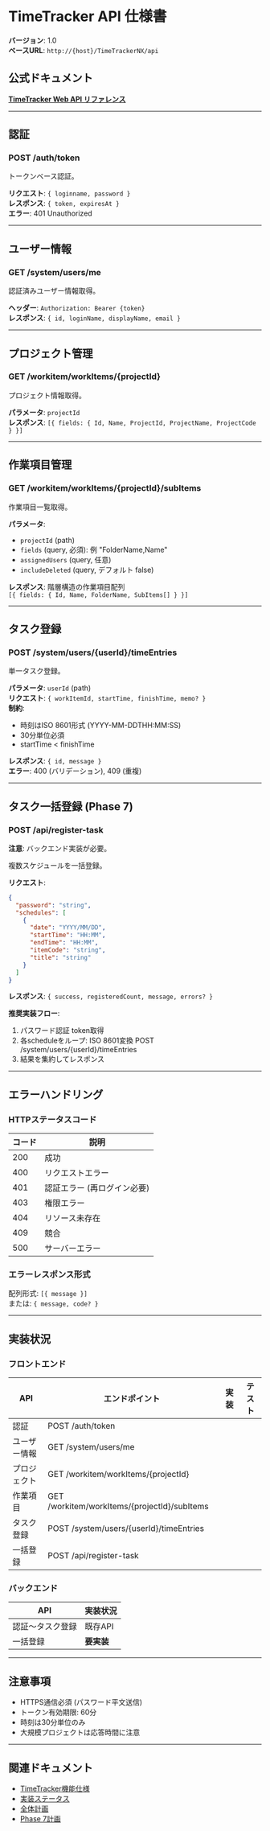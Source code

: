 ﻿# TimeTracker API 仕様書

**バージョン**: 1.0  
**ベースURL**: `http://{host}/TimeTrackerNX/api`

##  公式ドキュメント
 **[TimeTracker Web API リファレンス](https://www.timetracker.jp/support/help/web-api/webAPIList.html)**

---

##  認証

### POST /auth/token
トークンベース認証。

**リクエスト**: `{ loginname, password }`  
**レスポンス**: `{ token, expiresAt }`  
**エラー**: 401 Unauthorized

---

##  ユーザー情報

### GET /system/users/me
認証済みユーザー情報取得。

**ヘッダー**: `Authorization: Bearer {token}`  
**レスポンス**: `{ id, loginName, displayName, email }`

---

##  プロジェクト管理

### GET /workitem/workItems/{projectId}
プロジェクト情報取得。

**パラメータ**: `projectId`  
**レスポンス**: `[{ fields: { Id, Name, ProjectId, ProjectName, ProjectCode } }]`

---

##  作業項目管理

### GET /workitem/workItems/{projectId}/subItems
作業項目一覧取得。

**パラメータ**:
- `projectId` (path)
- `fields` (query, 必須): 例 "FolderName,Name"
- `assignedUsers` (query, 任意)
- `includeDeleted` (query, デフォルト false)

**レスポンス**: 階層構造の作業項目配列  
`[{ fields: { Id, Name, FolderName, SubItems[] } }]`

---

##  タスク登録

### POST /system/users/{userId}/timeEntries
単一タスク登録。

**パラメータ**: `userId` (path)  
**リクエスト**: `{ workItemId, startTime, finishTime, memo? }`  
**制約**:
- 時刻はISO 8601形式 (YYYY-MM-DDTHH:MM:SS)
- 30分単位必須
- startTime < finishTime

**レスポンス**: `{ id, message }`  
**エラー**: 400 (バリデーション), 409 (重複)

---

##  タスク一括登録 (Phase 7)

### POST /api/register-task
**注意**: バックエンド実装が必要。

複数スケジュールを一括登録。

**リクエスト**:
```json
{
  "password": "string",
  "schedules": [
    {
      "date": "YYYY/MM/DD",
      "startTime": "HH:MM",
      "endTime": "HH:MM",
      "itemCode": "string",
      "title": "string"
    }
  ]
}
```

**レスポンス**: `{ success, registeredCount, message, errors? }`

**推奨実装フロー**:
1. パスワード認証  token取得
2. 各scheduleをループ: ISO 8601変換  POST /system/users/{userId}/timeEntries
3. 結果を集約してレスポンス

---

##  エラーハンドリング

### HTTPステータスコード
| コード | 説明 |
|-------|------|
| 200 | 成功 |
| 400 | リクエストエラー |
| 401 | 認証エラー (再ログイン必要) |
| 403 | 権限エラー |
| 404 | リソース未存在 |
| 409 | 競合 |
| 500 | サーバーエラー |

### エラーレスポンス形式
配列形式: `[{ message }]`  
または: `{ message, code? }`

---

##  実装状況

### フロントエンド
| API | エンドポイント | 実装 | テスト |
|-----|---------------|------|--------|
| 認証 | POST /auth/token |  |  |
| ユーザー情報 | GET /system/users/me |  |  |
| プロジェクト | GET /workitem/workItems/{projectId} |  |  |
| 作業項目 | GET /workitem/workItems/{projectId}/subItems |  |  |
| タスク登録 | POST /system/users/{userId}/timeEntries |  |  |
| 一括登録 | POST /api/register-task |  |  |

### バックエンド
| API | 実装状況 |
|-----|---------|
| 認証～タスク登録 |  既存API |
| 一括登録 |  **要実装** |

---

##  注意事項

-  HTTPS通信必須 (パスワード平文送信)
-  トークン有効期限: 60分
-  時刻は30分単位のみ
-  大規模プロジェクトは応答時間に注意

---

##  関連ドキュメント

- [TimeTracker機能仕様](./TimeTracker_SPEC.md)
- [実装ステータス](./TimeTracker_IMPLEMENTATION_STATUS.md)
- [全体計画](../plan/TimeTracker_PLAN.md)
- [Phase 7計画](../plan/PHASE7_PLAN.md)

